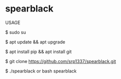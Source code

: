 # spearblack

USAGE

$ sudo su


$ apt update && apt upgrade


$ apt install pip && apt install git


$ git clone https://github.com/srp1337/spearblack.git


$ ./spearblack or bash spearblack
